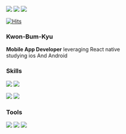 <p>
  <a href="mailto:missing107@gmail.com" target="_blank"><img src="https://img.shields.io/badge/missing107@gmail.com-EA4335?style=flat-square&logo=Gmail&logoColor=white"/></a>
  <a href="https://www.linkedin.com/in/%EB%B2%94%EA%B7%9C-%EA%B6%8C-ba5639209/" target="_blank"><img src="https://img.shields.io/badge/BumKyu_Kwon-0A66C2?style=flat-square&logo=Linkedin&logoColor=white"/></a>
   <a href="https://kbkportfolio.notion.site/7da23061d4c847709a118724f4e9f1ff" target="_blank"><img src="https://img.shields.io/badge/BumKyu_Kwon-000000?style=flat-square&logo=Notion&logoColor=white"/></a>
  
  [![Hits](https://hits.seeyoufarm.com/api/count/incr/badge.svg?url=https%3A%2F%2Fgithub.com%2Fgjbae1212%2Fhit-counter)](https://hits.seeyoufarm.com)
</p>



<p>
  <h3>Kwon-Bum-Kyu</h3>
  <b>Mobile App Developer</b> leveraging React native<br/>
  studying ios And Android <br/>
</p>


### Skills
<p>
  <img src="https://img.shields.io/badge/Android-3DDC84?style=flat-square&logo=Android&logoColor=white"/>
  <img src="https://img.shields.io/badge/ReactNative-61DAFB?style=flat-square&logo=React&logoColor=black"/>
</p>
<p>
  <img src="https://img.shields.io/badge/Kotlin-0095D5?style=flat-square&logo=Kotlin&logoColor=white"/> 
  <img src="https://img.shields.io/badge/Java-007396?style=flat-square&logo=Java&logoColor=white"/>
<!--   <img src="https://img.shields.io/badge/TypeScript-3178C6?style=flat-square&logo=TypeScript&logoColor=white"/> -->
</p>

### Tools
<p>
  <img src="https://img.shields.io/badge/Firebase-FFCA28?style=flat-square&logo=Firebase&logoColor=black"/>
  <img src="https://img.shields.io/badge/Realm-39477F?style=flat-square&logo=Realm&logoColor=white"/>
  <img src="https://img.shields.io/badge/Git-F05032?style=flat-square&logo=Git&logoColor=white"/>
</p>


                  
